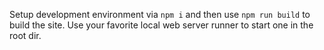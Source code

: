 Setup development environment via `npm i` and then use `npm run build` to build the site. Use your favorite local web server runner to start one in the root dir.
